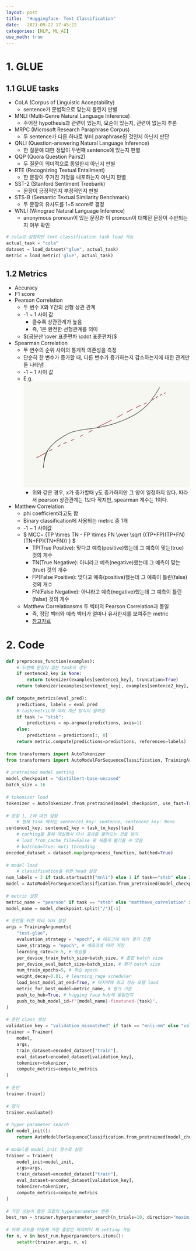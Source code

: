 ```yaml
---
layout: post
title:  "Huggingface- Text Classification"
date:   2021-09-22 17:45:22
categories: [NLP, ML_AI]
use_math: true
---
```


# 1. GLUE
## 1.1 GLUE tasks
* CoLA (Corpus of Linguistic Acceptability)
    * sentence가 문법적으로 맞는지 틀린지 판별
* MNLI (Multi-Genre Natural Language Inference)
    * 주어진 hypothesis과 관련이 있는지, 모순이 있는지, 관련이 없는지 추론
* MRPC (Microsoft Research Paraphrase Corpus)
    * 두 sentence가 다른 하나로 부터 paraphrase된 것인지 아닌지 판단
* QNLI (Question-answering Natural Language Inference)
    * 한 질문에 대한 정답이 두번째 sentence에 있는지 판별
* QQP (Quora Question Pairs2)
    * 두 질문이 의미적으로 동일한지 아닌지 판별
* RTE (Recognizing Textual Entailment)
    * 한 문장이 주거진 가정을 내포하는지 아닌지 판별
* SST-2 (Stanford Sentiment Treebank)
    * 문장이 긍정적인지 부정적인지 판별
* STS-B (Semantic Textual Similarity Benchmark)
    * 두 문장의 유사도를 1~5 score로 결정
* WNLI (Winograd Natural Language Inference)
    * anonymous pronoun이 있는 문장과 이 pronoun이 대체된 문장이 수반되는지 여부 확인

```python
# cola로 설정하면 text classification task load 가능
actual_task = "cola"
dataset = load_dataset("glue", actual_task)
metric = load_metric('glue', actual_task)
```

## 1.2 Metrics
* Accuracy
* F1 score
* Pearson Correlation
    * 두 변수 X와 Y간의 선형 상관 관계
    * -1 ~ 1 사이 값
        * 클수록 상관관계가 높음
        * 즉, 1은 완전한 선형관계를 의미
    * ${공분산 \over 표준편차 \cdot 표준편차}$
* Spearman Correlation
    * 두 변수의 순위 사이의 통계적 의존성을 측정
    * 단순히 한 변수가 증가할 때, 다른 변수가 증가하는지 감소하는지에 대한 관계만들 나타냄
    * -1 ~ 1 사이 값
    * E.g.  
        ![](/assets/image/ustagelv2/hf_1.jpg)
        * 위와 같은 경우, x가 증가할때 y도 증가하지만 그 양이 일정하지 않다. 따라서 pearson 상관관계는 1보다 작지만, spearman 계수는 1이다.    
* Matthew Correlation
    * phi coefficient라고도 함
    * Binary classification에 사용되는 metric 중 1개
    * -1 ~ 1 사이값
    * $ MCC= {TP \times TN - FP \times FN \over \sqrt {(TP+FP)(TP+FN)(TN+FP)(TN+FN)} } $
        * TP(True Positive): 맞다고 예측(positive)했는데 그 예측이 맞는(true) 것의 개수
        * TN(True Negative): 아니라고 예측(negative)했는데 그 예측이 맞는(true) 것의 개수
        * FP(False Positive): 맞다고 예측(positive)했는데 그 예측이 틀린(false) 것의 개수
        * FN(False Negative): 아니라고 예측(negative)했는데 그 예측이 틀린(false) 것의 개수
    * Matthew Correlationsms 두 벡터의 Pearson Correlation과 동일
        * 즉, 정답 벡터와 예측 벡터가 얼마나 유사한지를 보여주는 metric
        * [참고자료](https://ivoryrabbit.github.io/%EC%88%98%ED%95%99/2021/03/12/%EB%A7%A4%ED%8A%9C-%EC%83%81%EA%B4%80%EA%B3%84%EC%88%98.html)

# 2. Code

```python
def preprocess_function(examples):
    # 두번째 문장이 없는 task의 경우
    if sentence2_key is None:
        return tokenizer(examples[sentence1_key], truncation=True)
    return tokenizer(examples[sentence1_key], examples[sentence2_key], truncation=True)

def compute_metrics(eval_pred):
    predictions, labels = eval_pred
    # task/metric에 따라 계산 방식이 달라짐
    if task != "stsb":
        predictions = np.argmax(predictions, axis=1)
    else:
        predictions = predictions[:, 0]
    return metric.compute(predictions=predictions, references=labels)

from transformers import AutoTokenizer
from transformers import AutoModelForSequenceClassification, TrainingArguments, Trainer 

# pretrained model setting
model_checkpoint = "distilbert-base-uncased"
batch_size = 16

# tokenizer load
tokenizer = AutoTokenizer.from_pretrained(model_checkpoint, use_fast=True)

# 문장 1, 2에 대한 설정
    # 현재 task 에서는 sentence1_key: sentence, sentence2_key: None
sentence1_key, sentence2_key = task_to_keys[task]
    # caching을 통해 재실행시 다시 결과를 불러오는 것을 방지
    # load_from_cache_file=False 로 새롭게 불러올 수 있음
    # batched=True: muti threading
encoded_dataset = dataset.map(preprocess_function, batched=True)

# model load
    # classification을 위한 head 설정
num_labels = 3 if task.startswith("mnli") else 1 if task=="stsb" else 2
model = AutoModelForSequenceClassification.from_pretrained(model_checkpoint, num_labels=num_labels)

# metric 설정
metric_name = "pearson" if task == "stsb" else "matthews_correlation" if task == "cola" else "accuracy"
model_name = model_checkpoint.split("/")[-1]

# 훈련을 위한 파라 미터 설정
args = TrainingArguments(
    "test-glue",
    evaluation_strategy = "epoch", # 에포크에 따라 평가 진행
    save_strategy = "epoch", # 에포크에 따라 저장
    learning_rate=2e-5, # 학습률
    per_device_train_batch_size=batch_size, # 훈련 batch size
    per_device_eval_batch_size=batch_size, # 평가 batch size
    num_train_epochs=5, # 학습 epoch
    weight_decay=0.01, # learning_rage scheduler
    load_best_model_at_end=True, # 마지막에 최고 성능 모델 load
    metric_for_best_model=metric_name, # 평가 기준
    push_to_hub=True, # hugging face hub에 올릴건지
    push_to_hub_model_id=f"{model_name}-finetuned-{task}",
)

# 훈련 class 생성
validation_key = "validation_mismatched" if task == "mnli-mm" else "validation_matched" if task == "mnli" else "validation"
trainer = Trainer(
    model,
    args,
    train_dataset=encoded_dataset["train"],
    eval_dataset=encoded_dataset[validation_key],
    tokenizer=tokenizer,
    compute_metrics=compute_metrics
)

# 훈련
trainer.train()

# 평가
trainer.evaluate()

# hyper parameter search
def model_init():
    return AutoModelForSequenceClassification.from_pretrained(model_checkpoint, num_labels=num_labels)

# model을 model_init 함수로 설정
trainer = Trainer(
    model_init=model_init,
    args=args,
    train_dataset=encoded_dataset["train"],
    eval_dataset=encoded_dataset[validation_key],
    tokenizer=tokenizer,
    compute_metrics=compute_metrics
)

# 가장 성능이 좋은 조합의 hyperparameter 반환
best_run = trainer.hyperparameter_search(n_trials=10, direction="maximize")

# 아래 코드를 이용해 가장 좋았던 파라미터 재 setting 가능
for n, v in best_run.hyperparameters.items():
    setattr(trainer.args, n, v)
```